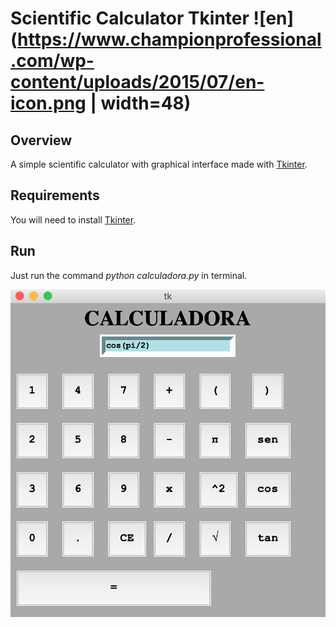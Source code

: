 # Scientific Calculator Tkinter ![en](https://www.championprofessional.com/wp-content/uploads/2015/07/en-icon.png | width=48)

## Overview
A simple scientific calculator with graphical interface made with [Tkinter](https://docs.python.org/3/library/tkinter.html).

## Requirements

You will need to install [Tkinter](https://tkdocs.com/tutorial/install.html).

## Run

Just run the command *python calculadora.py* in terminal.


![Calculadora](/Imagem/exemplo.png)





